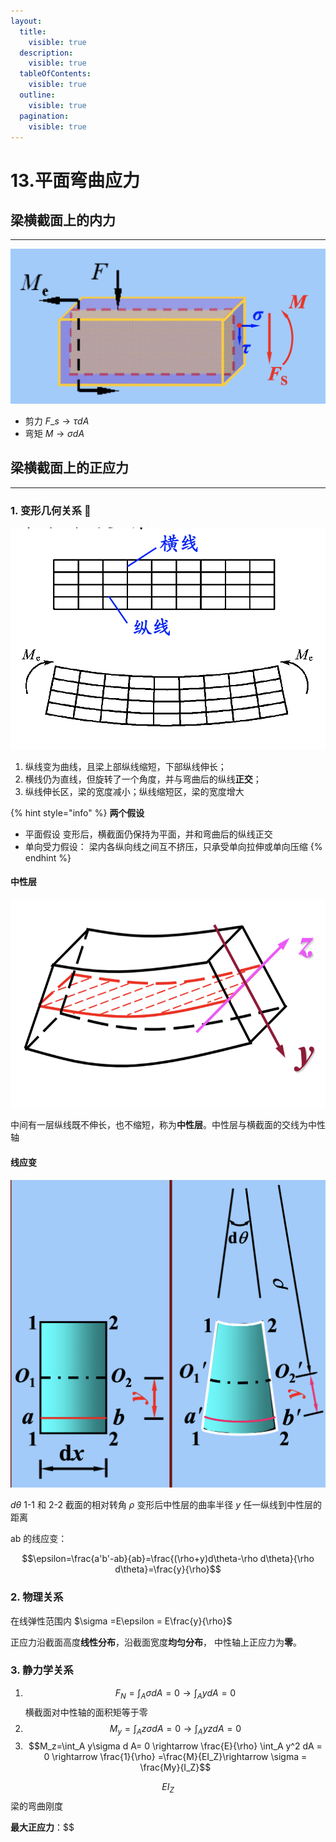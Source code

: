 ```yaml
---
layout:
  title:
    visible: true
  description:
    visible: true
  tableOfContents:
    visible: true
  outline:
    visible: true
  pagination:
    visible: true
---
```


# 13.平面弯曲应力

## 梁横截面上的内力

---

![梁横截面上的内力](../img/梁横截面上的内力.png)

- 剪力 $F\_s \rightarrow \tau dA$
- 弯矩 $M \rightarrow \sigma dA$

## 梁横截面上的正应力

---

### 1. 变形几何关系 📐

![变形几何关系](../img/平面弯曲几何关系.png)

1. 纵线变为曲线，且梁上部纵线缩短，下部纵线伸长；
2. 横线仍为直线，但旋转了一个角度，并与弯曲后的纵线**正交**；
3. 纵线伸长区，梁的宽度减小；纵线缩短区，梁的宽度增大

{% hint style="info" %}
**两个假设**

- 平面假设 变形后，横截面仍保持为平面，并和弯曲后的纵线正交
- 单向受力假设： 梁内各纵向线之间互不挤压，只承受单向拉伸或单向压缩
  {% endhint %}

#### **中性层**

![中性层](../img/中性层.png)

中间有一层纵线既不伸长，也不缩短，称为**中性层**。中性层与横截面的交线为中性轴

#### 线应变

![线应变](../img/线应变示意图.png)

$d\theta$ 1-1 和 2-2 截面的相对转角 $\rho$ 变形后中性层的曲率半径 $y$ 任一纵线到中性层的距离

ab 的线应变：

$$\epsilon=\frac{a'b'-ab}{ab}=\frac{(\rho+y)d\theta-\rho d\theta}{\rho d\theta}=\frac{y}{\rho}$$

### 2. 物理关系

在线弹性范围内 $\sigma =E\epsilon = E\frac{y}{\rho}$

正应力沿截面高度**线性分布**，沿截面宽度**均匀分布**， 中性轴上正应力为**零**。

### 3. 静力学关系

1. $$F_N=\int_A \sigma dA = 0 \rightarrow \int_A y dA = 0$$ 横截面对中性轴的面积矩等于零
2. $$M_y=\int_A z\sigma d A= 0 \rightarrow \int_A yz dA = 0$$
3. $$M_z=\int_A y\sigma d A= 0 \rightarrow \frac{E}{\rho} \int_A y^2 dA = 0 \rightarrow \frac{1}{\rho} =\frac{M}{EI_Z}\rightarrow \sigma = \frac{My}{I_Z}$$

$$EI_Z$$梁的弯曲刚度

**最大正应力**：\$$
